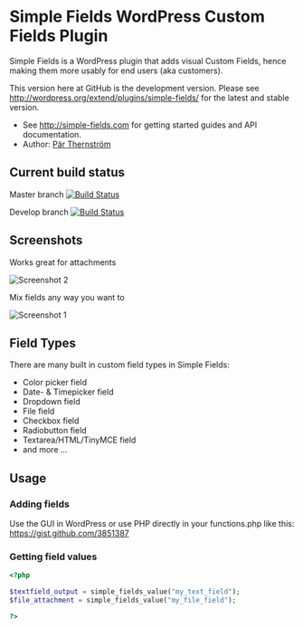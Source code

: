 Simple Fields WordPress Custom Fields Plugin
============================================

Simple Fields is a WordPress plugin that adds visual Custom Fields, 
hence making them more usably for end users (aka customers). 

This version here at GitHub is the development version. Please see
http://wordpress.org/extend/plugins/simple-fields/
for the latest and stable version.

* See http://simple-fields.com for getting started guides and API documentation.
* Author: [Pär Thernström](https://twitter.com/eskapism "@eskapism")

## Current build status

Master branch
[![Build Status](https://travis-ci.org/bonny/WordPress-Simple-Fields.png)](https://travis-ci.org/bonny/WordPress-Simple-Fields)

Develop branch
[![Build Status](https://travis-ci.org/bonny/WordPress-Simple-Fields.png?branch=develop)](https://travis-ci.org/bonny/WordPress-Simple-Fields?branch=develop)

## Screenshots

Works great for attachments

![Screenshot 2](http://simple-fields.com/wordpress/wp-content/uploads/2012/09/feature-image-repeatable-fields11.png)

Mix fields any way you want to

![Screenshot 1](http://simple-fields.com/wordpress/wp-content/uploads/2012/09/feature-fields-types.png)

## Field Types

There are many built in custom field types in Simple Fields:

* Color picker field
* Date- & Timepicker field
* Dropdown field
* File field
* Checkbox field
* Radiobutton field
* Textarea/HTML/TinyMCE field
* and more ...

## Usage

### Adding fields
Use the GUI in WordPress or use PHP directly in your functions.php like this:
https://gist.github.com/3851387

### Getting field values

```php
<?php

$textfield_output = simple_fields_value("my_text_field");
$file_attachment = simple_fields_value("my_file_field");

?>
```
